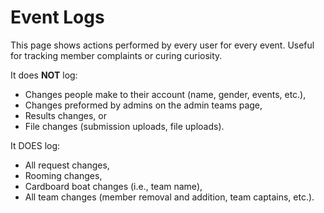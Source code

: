 # Event Logs

This page shows actions performed by every user for every event. Useful for tracking member complaints or curing curiosity.

It does **NOT** log:

- Changes people make to their account (name, gender, events, etc.),
- Changes preformed by admins on the admin teams page,
- Results changes, or
- File changes (submission uploads, file uploads).

It DOES log:

- All request changes,
- Rooming changes,
- Cardboard boat changes (i.e., team name),
- All team changes (member removal and addition, team captains, etc.).
